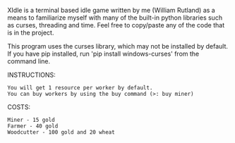 
XIdle is a terminal based idle game written by me (William Rutland) as a means to familiarize myself with many
of the built-in python libraries such as curses, threading and time. Feel free to copy/paste any of the code
that is in the project.

This program uses the curses library, which may not be installed by default.
If you have pip installed, run 'pip install windows-curses' from the command line.

INSTRUCTIONS:

    You will get 1 resource per worker by default.
    You can buy workers by using the buy command (>: buy miner)

COSTS:

    Miner - 15 gold
    Farmer - 40 gold
    Woodcutter - 100 gold and 20 wheat